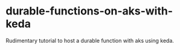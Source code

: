 # durable-functions-on-aks-with-keda
Rudimentary tutorial to host a durable function with aks using keda.
